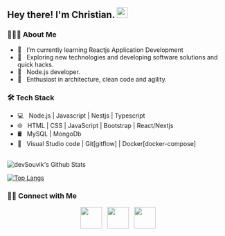 <h2> Hey there! I'm Christian. <img src="https://github.com/souvikguria98/souvikguria98/blob/master/Hi.gif" width="25"></h2>
<h3> 👨🏻‍💻 About Me </h3>

- 🔭 &nbsp; I’m currently learning Reactjs Application Development
- 🤔 &nbsp; Exploring new technologies and developing software solutions and quick hacks.
- 💼 &nbsp; Node.js developer.
- 🌱 &nbsp; Enthusiast in architecture, clean code and agility. 

<h3>🛠 Tech Stack</h3>

- 💻 &nbsp; Node.js | Javascript | Nestjs | Typescript 
- 🌐 &nbsp; HTML | CSS | JavaScript | Bootstrap | React/Nextjs 
- 🛢 &nbsp; MySQL | MongoDb
- 🔧 &nbsp; Visual Studio code | Git[gitflow] | Docker[docker-compose]

<br>

<img align="center" src="https://github-readme-stats.vercel.app/api?username=Christian652&include_all_commits=true&count_private=true&show_icons=true&line_height=20&title_color=7A7ADB&icon_color=2234AE&text_color=D3D3D3&bg_color=0,000000,130F40" alt="devSouvik's Github Stats">

</br>

[![Top Langs](https://github-readme-stats.vercel.app/api/top-langs/?username=Christian652&layout=compact&text_color=daf7dc&bg_color=151515)](https://github.com/devSouvik/github-readme-stats)


<h3> 🤝🏻 Connect with Me </h3>

<p align="center">
&nbsp; <a href="https://www.instagram.com/christian_devs_/" target="_blank" rel="noopener noreferrer"><img src="https://img.icons8.com/plasticine/100/000000/instagram-new.png" width="50" /></a>  
&nbsp; <a href="https://www.linkedin.com/in/christian-ferreira-80a7b8196/" target="_blank" rel="noopener noreferrer"><img src="https://img.icons8.com/plasticine/100/000000/linkedin.png" width="50" /></a>
&nbsp; <a href="mailto:christianferreira652@gmail.com" target="_blank" rel="noopener noreferrer"><img src="https://img.icons8.com/plasticine/100/000000/gmail.png"  width="50" /></a>
</p>
